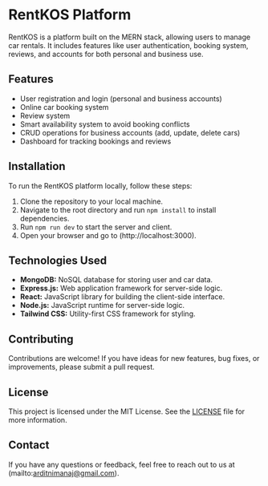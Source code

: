 # RentKOS Platform

RentKOS is a platform built on the MERN stack, allowing users to manage car rentals. It includes features like user authentication, booking system, reviews, and accounts for both personal and business use.

## Features
- User registration and login (personal and business accounts)
- Online car booking system
- Review system
- Smart availability system to avoid booking conflicts
- CRUD operations for business accounts (add, update, delete cars)
- Dashboard for tracking bookings and reviews

## Installation

To run the RentKOS platform locally, follow these steps:

1. Clone the repository to your local machine.
2. Navigate to the root directory and run `npm install` to install dependencies.
3. Run `npm run dev` to start the server and client.
4. Open your browser and go to (http://localhost:3000).

## Technologies Used

- **MongoDB:** NoSQL database for storing user and car data.
- **Express.js:** Web application framework for server-side logic.
- **React:** JavaScript library for building the client-side interface.
- **Node.js:** JavaScript runtime for server-side logic.
- **Tailwind CSS:** Utility-first CSS framework for styling.

## Contributing

Contributions are welcome! If you have ideas for new features, bug fixes, or improvements, please submit a pull request.

## License

This project is licensed under the MIT License. See the [LICENSE](LICENSE) file for more information.

## Contact

If you have any questions or feedback, feel free to reach out to us at (mailto:arditnimanaj@gmail.com).
